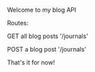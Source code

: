 Welcome to my blog API

Routes:

GET all blog posts
'/journals'

POST a blog post
'/journals'

That's it for now!

